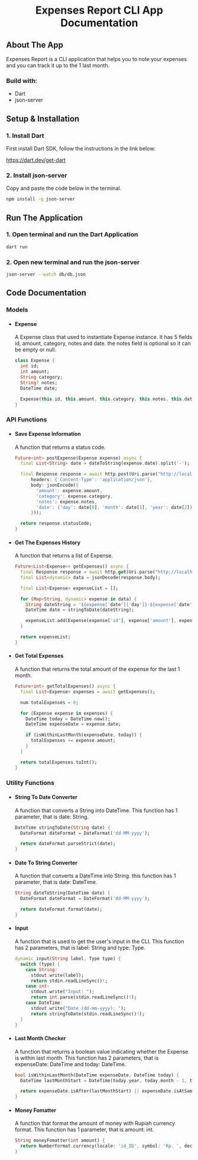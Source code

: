 <h1 align="center">Expenses Report CLI App Documentation</h1>

## About The App
Expenses Report is a CLI application that helps you to note your expenses and you can track it up to the 1 last month.

### Build with:
- Dart
- json-server

## Setup & Installation

### 1. Install Dart

<p>First install Dart SDK, follow the instructions in the link below:</p>
<a href="https://dart.dev/get-dart" target="_blank">https://dart.dev/get-dart</a>

### 2. Install json-server

Copy and paste the code below in the terminal.

```sh
npm install -g json-server
```

## Run The Application

### 1. Open terminal and run the Dart Application

```sh
dart run
```

### 2. Open new terminal and run the json-server
```sh
json-server --watch db/db.json
```

## Code Documentation

### Models
- #### Expense
  A Expense class that used to instantiate Expense instance. It has 5 fields id, amount, category, notes and date. the notes field is optional so it can be empty or null.

  ```dart
  class Expense {
    int id;
    int amount;
    String category;
    String? notes;
    DateTime date;

    Expense(this.id, this.amount, this.category, this.notes, this.date);
  }
  ```

### API Functions
- #### Save Expense Information
  A function that returns a status code.
  
  ```dart
  Future<int> postExpense(Expense expense) async {
    final List<String> date = dateToString(expense.date).split('-');

    final Response response = await http.post(Uri.parse("http://localhost:3000/expenses"),
        headers: {'Content-Type': 'application/json'},
        body: jsonEncode({
          'amount': expense.amount,
          'category': expense.category,
          'notes': expense.notes,
          'date': {'day': date[0], 'month': date[1], 'year': date[2]}
        }));

    return response.statusCode;
  }
  ```

- #### Get The Expenses History
  A function that  returns a list of Expense.

  ```dart
  Future<List<Expense>> getExpenses() async {
    final Response response = await http.get(Uri.parse("http://localhost:3000/expenses"));
    final List<dynamic> data = jsonDecode(response.body);

    final List<Expense> expenseList = [];

    for (Map<String, dynamic> expense in data) {
      String dateString = '${expense['date']['day']}-${expense['date']['month']}-${expense['date']['year']}';
      DateTime date = stringToDate(dateString);

      expenseList.add(Expense(expense['id'], expense['amount'], expense['category'], expense['notes'], date));
    }

    return expenseList;
  }
  ```

- #### Get Total Expenses
  A function that returns the total amount of the expense for the last 1 month.

  ```dart
  Future<int> getTotalExpenses() async {
    final List<Expense> expenses = await getExpenses();

    num totalExpenses = 0;

    for (Expense expense in expenses) {
      DateTime today = DateTime.now();
      DateTime expenseDate = expense.date;

      if (isWithinLastMonth(expenseDate, today)) {
        totalExpenses += expense.amount;
      }
    }

    return totalExpenses.toInt();
  }
  ```

### Utility Functions
- #### String To Date Converter
  A function that converts a String into DateTime. This function has 1 parameter, that is date: String.

  ```dart
  DateTime stringToDate(String date) {
    DateFormat dateFormat = DateFormat('dd-MM-yyyy');

    return dateFormat.parseStrict(date);
  }
  ```

- #### Date To String Converter
  A function that converts a DateTime into String. this function has 1 parameter, that is date: DateTime.

  ```dart
  String dateToString(DateTime date) {
    DateFormat dateFormat = DateFormat('dd-MM-yyyy');

    return dateFormat.format(date);
  }
  ```

- #### Input
  A function that is used to get the user's input in the CLI. This function has 2 parameters, that is label: String and type: Type.

  ```dart
  dynamic input(String label, Type type) {
    switch (type) {
      case String:
        stdout.write(label);
        return stdin.readLineSync()!;
      case int:
        stdout.write("Input: ");
        return int.parse(stdin.readLineSync()!);
      case DateTime:
        stdout.write("Date (dd-mm-yyyy): ");
        return stringToDate(stdin.readLineSync()!);
    }
  }
  ```

- #### Last Month Checker
  A function that returns a boolean value indicating whether the Expense is within last month. This function has 2 parameters, that is expenseDate: DateTime and today: DateTime.

  ```dart
  bool isWithinLastMonth(DateTime expenseDate, DateTime today) {
    DateTime lastMonthStart = DateTime(today.year, today.month - 1, today.day);

    return expenseDate.isAfter(lastMonthStart) || expenseDate.isAtSameMomentAs(lastMonthStart);
  }
  ```

- #### Money Fomatter
  A function that format the amount of money with Rupiah currency format. This function has 1 parameter, that is amount: int.

  ```dart
  String moneyFomatter(int amount) {
    return NumberFormat.currency(locale: 'id_ID', symbol: 'Rp. ', decimalDigits: 2).format(amount);
  }
  ```